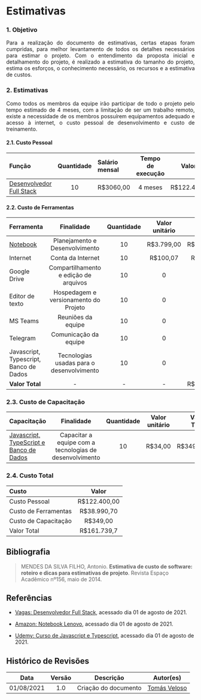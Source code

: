 # Estimativas

### 1. Objetivo 

<p align = "justify"> Para a realização do documento de estimativas, certas etapas foram cumpridas, para melhor levantamento de todos os detalhes necessários para estimar o projeto. Com o entendimento da proposta inicial e detalhamento do projeto, é realizado a estimativa do tamanho do projeto, estima os esforços, o conhecimento necessário, os recursos e a estimativa de custos. </p> 

### 2. Estimativas 

<p align = "justify"> Como todos os membros da equipe irão participar de todo o projeto pelo tempo estimado de 4 meses, com a limitação de ser um trabalho remoto, existe a necessidade de os membros possuírem equipamentos adequado e acesso à internet, o custo pessoal de desenvolvimento e custo de treinamento. </p> 
 
#### 2.1. Custo Pessoal 

| **Função** | **Quantidade** | **Salário mensal** | **Tempo de execução** | **Valor Total** | 
| :--- | :---: | :--- | :---: | ---: | 
| [Desenvolvedor Full Stack](#referencias) | 10 | R$3060,00 | 4 meses | R$122.400,00 | 
 
#### 2.2. Custo de Ferramentas 
 
| **Ferramenta** | **Finalidade** | **Quantidade** | **Valor unitário** |**Valor** | 
| :--- | :---: | :---: | :---: | ---: | 
| [Notebook](#referencias) | Planejamento e Desenvolvimento | 10 | R$3.799,00 | R$37.990,00 | 
| Internet | Conta da Internet | 10 | R$100,07 | R$1.000,70 | 
| Google Drive |Compartilhamento e edição de arquivos | 10 | 0 | R$0,00 | 
| Editor de texto | Hospedagem e versionamento do Projeto | 10 | 0 | R$0,00 | 
| MS Teams | Reuniões da equipe | 10 | 0 | R$0,00 | 
| Telegram | Comunicação da equipe | 10 | 0 | R$0,00 | 
| Javascript, Typescript, Banco de Dados | Tecnologias usadas para o desenvolvimento | 10 | 0 | R$0,00 | 
| **Valor Total** | - | - | - | R$38.990,70 | 

### 2.3. Custo de Capacitação 

| **Capacitação** | **Finalidade** | **Quantidade** | **Valor unitário** |**Valor Total** | 
| :--- | :---: | :---: | :---: | ---: | 
| [Javascript, TypeScript e Banco de Dados](#referencias) | Capacitar a equipe com a tecnologias de desenvolvimento | 10 | R$34,00 | R$349,00 | 
 
### 2.4. Custo Total 

| **Custo** | **Valor** | 
| :--- | :---: | 
| Custo Pessoal | R$122.400,00 | 
| Custo de Ferramentas | R$38.990,70 | 
| Custo de Capacitação | R$349,00 | 
| Valor Total | R$161.739,7 | 

## Bibliografia 

>MENDES DA SILVA FILHO, Antonio. **Estimativa de custo de software: roteiro e dicas para estimativas de projeto**. Revista Espaço Acadêmico nº156, maio de 2014. 

## Referências 

* [Vagas: Desenvolvedor Full Stack](https://www.vagas.com.br/cargo/desenvolvedor-full-stack), acessado dia 01 de agosto de 2021. 

* [Amazon: Notebook Lenovo](https://www.amazon.com.br/Notebook-Lenovo-Ultrafino-ideapad-S145/dp/B08CPYLTN3?ref_=Oct_d_otopr_d_16364755011&pd_rd_w=zYl0z&), acessado dia 01 de agosto de 2021. 

* [Udemy: Curso de Javascript e Typescript](https://www.udemy.com/course/curso-de-javascript-moderno-do-basico-ao-avancado/), acessado dia 01 de agosto de 2021. 

## Histórico de Revisões 

| Data | Versão | Descrição | Autor(es) | 
| :----: | :----: | :----: | :----: | 
| 01/08/2021 | 1.0 | Criação do documento | [Tomás Veloso](https://github.com/tomasvelos0) | 